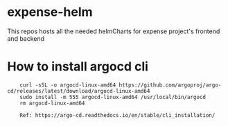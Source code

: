 # expense-helm

This repos hosts all the needed helmCharts for expense project's frontend and backend

# How to install argocd cli 
```
    curl -sSL -o argocd-linux-amd64 https://github.com/argoproj/argo-cd/releases/latest/download/argocd-linux-amd64
    sudo install -m 555 argocd-linux-amd64 /usr/local/bin/argocd
    rm argocd-linux-amd64

    Ref: https://argo-cd.readthedocs.io/en/stable/cli_installation/
```
